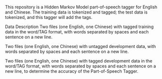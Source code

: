This repository is a Hidden Markov Model part-of-speech tagger for English and Chinese. The training data is tokenized and tagged; the test data is tokenized, and this tagger will add the tags.

Data Description
Two files (one English, one Chinese) with tagged training data in the word/TAG format, with words separated by spaces and each sentence on a new line.

Two files (one English, one Chinese) with untagged development data, with words separated by spaces and each sentence on a new line.

Two files (one English, one Chinese) with tagged development data in the word/TAG format, with words separated by spaces and each sentence on a new line, to determine the accuracy of the Part-of-Speech Tagger.
